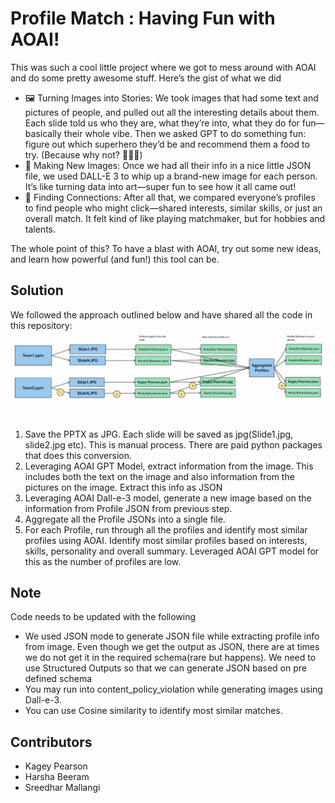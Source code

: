 # Profile Match : Having Fun with AOAI!

This was such a cool little project where we got to mess around with AOAI and do some pretty awesome stuff. Here’s the gist of what we did
- 🖼️ Turning Images into Stories: We took images that had some text and pictures of people, and pulled out all the interesting details about them. Each slide told us who they are, what they’re into, what they do for fun—basically their whole vibe. Then we asked GPT to do something fun: figure out which superhero they’d be and recommend them a food to try. (Because why not? 🦸‍♂️🍩)
- 🎨 Making New Images: Once we had all their info in a nice little JSON file, we used DALL-E 3 to whip up a brand-new image for each person. It’s like turning data into art—super fun to see how it all came out!
- 🤝 Finding Connections: After all that, we compared everyone’s profiles to find people who might click—shared interests, similar skills, or just an overall match. It felt kind of like playing matchmaker, but for hobbies and talents.

The whole point of this? To have a blast with AOAI, try out some new ideas, and learn how powerful (and fun!) this tool can be.

## Solution

We followed the approach outlined below and have shared all the code in this repository:
![Profile Match Approach](Other/Profile_Match_Flow.jpg)
1. Save the PPTX as JPG. Each slide will be saved as jpg(Slide1.jpg, slide2.jpg etc). This is manual process. There are paid python packages that does  this conversion.
2. Leveraging AOAI GPT Model, extract information from the image. This includes both the text on the image and also information from the pictures on the image. Extract this info as JSON
3. Leveraging AOAI Dall-e-3 model, generate a new image based on the information from Profile JSON from previous step.
4. Aggregate all the Profile JSONs into a single file. 
5. For each Profile, run through all the profiles and identify most similar profiles using AOAI. Identify most similar profiles based on interests, skills, personality and overall summary. Leveraged AOAI GPT model for this as the number of profiles are low. 

## Note
Code needs to be updated with the following
- We used JSON mode to generate JSON file while extracting profile info from image. Even though we get the output as JSON, there are at times we do not get it in the required schema(rare but happens). We need to use Structured Outputs so that we can generate JSON based on pre defined schema
- You may run into content_policy_violation while generating images using Dall-e-3.
- You can use Cosine similarity to identify most similar matches.

## Contributors
- Kagey Pearson 
- Harsha Beeram
- Sreedhar Mallangi
